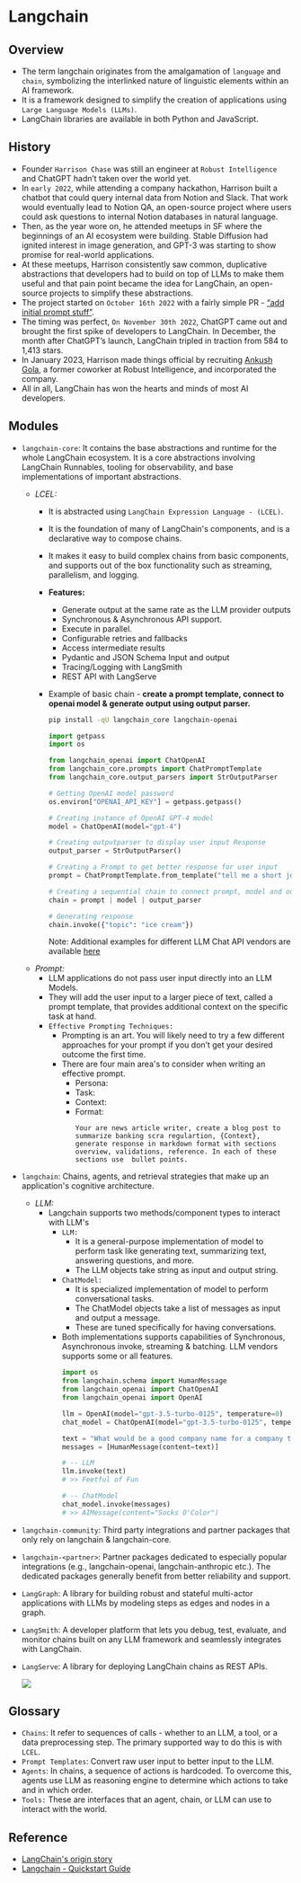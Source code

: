 # Langchain

## Overview
- The term langchain originates from the amalgamation of `language` and `chain`, symbolizing the interlinked nature of linguistic elements within an AI framework.
- It is a framework designed to simplify the creation of applications using `Large Language Models (LLMs)`. 
- LangChain libraries are available in both Python and JavaScript.

## History
- Founder `Harrison Chase` was still an engineer at `Robust Intelligence` and ChatGPT hadn’t taken over the world yet.
- In `early 2022`, while attending a company hackathon, Harrison built a chatbot that could query internal data from Notion and Slack. That work would eventually lead to Notion QA, an open-source project where users could ask questions to internal Notion databases in natural language.
- Then, as the year wore on, he attended meetups in SF where the beginnings of an AI ecosystem were building. Stable Diffusion had ignited interest in image generation, and GPT-3 was starting to show promise for real-world applications.
- At these meetups, Harrison consistently saw common, duplicative abstractions that developers had to build on top of LLMs to make them useful and that pain point became the idea for LangChain, an open-source projects to simplify these abstractions.
- The project started on `October 16th 2022` with a fairly simple PR - [“add initial prompt stuff”](https://github.com/langchain-ai/langchain/pull/1).
- The timing was perfect, `On November 30th 2022`, ChatGPT came out and brought the first spike of developers to LangChain. In December, the month after ChatGPT’s launch, LangChain tripled in traction from 584 to 1,413 stars.
- In January 2023, Harrison made things official by recruiting [Ankush Gola](https://www.linkedin.com/in/ankush-gola-77255866/), a former coworker at Robust Intelligence, and incorporated the company.
- All in all, LangChain has won the hearts and minds of most AI developers.


## Modules
- `langchain-core`: It contains the base abstractions and runtime for the whole LangChain ecosystem. It is a core abstractions involving LangChain Runnables, tooling for observability, and base implementations of important abstractions.
  - *LCEL:*
    - It is abstracted using `LangChain Expression Language - (LCEL)`.
    - It is the foundation of many of LangChain's components, and is a declarative way to compose chains.
    - It makes it easy to build complex chains from basic components, and supports out of the box functionality such as streaming, parallelism, and logging.
    - **Features:**
      - Generate output at the same rate as the LLM provider outputs
      - Synchronous & Asynchronous API support.
      - Execute in parallel.
      - Configurable retries and fallbacks
      - Access intermediate results
      - Pydantic and JSON Schema Input and output
      - Tracing/Logging with LangSmith
      - REST API with LangServe
    - Example of basic chain - **create a prompt template, connect to openai model & generate output using output parser.**
      ```bash
      pip install -qU langchain_core langchain-openai
      ```
      ```python
      import getpass
      import os

      from langchain_openai import ChatOpenAI
      from langchain_core.prompts import ChatPromptTemplate
      from langchain_core.output_parsers import StrOutputParser

      # Getting OpenAI model password
      os.environ["OPENAI_API_KEY"] = getpass.getpass()

      # Creating instance of OpenAI GPT-4 model
      model = ChatOpenAI(model="gpt-4")

      # Creating outputparser to display user input Response
      output_parser = StrOutputParser()

      # Creating a Prompt to get better response for user input
      prompt = ChatPromptTemplate.from_template("tell me a short joke about {topic}")

      # Creating a sequential chain to connect prompt, model and output parser
      chain = prompt | model | output_parser

      # Generating response
      chain.invoke({"topic": "ice cream"})
      ```
      
      Note: Additional examples for different LLM Chat API vendors are available [here](./01-dev/langchain/01_chat_chains)
  - *Prompt:*
    - LLM applications do not pass user input directly into an LLM Models.
    - They will add the user input to a larger piece of text, called a prompt template, that provides additional context on the specific task at hand.
    - `Effective Prompting Techniques:`
      - Prompting is an art. You will likely need to try a few different approaches for your prompt if you don’t get your desired outcome the first time.
      - There are four main area's  to consider when writing an effective prompt.
        - Persona: 
        - Task:
        - Context:
        - Format:
          ```
          Your are news article writer, create a blog post to summarize banking scra regulartion, {Context}, generate response in markdown format with sections overview, validations, reference. In each of these sections use  bullet points. 
          ```
- `langchain`: Chains, agents, and retrieval strategies that make up an application's cognitive architecture.
  - *LLM:*
    - Langchain supports two methods/component types to interact with LLM's
      - `LLM:`
        - It is a general-purpose implementation of model to perform task like generating text, summarizing text, answering questions, and more.
        - The LLM objects take string as input and output string.
      - `ChatModel:`
        - It is specialized implementation of model to perform conversational tasks.
        - The ChatModel objects take a list of messages as input and output a message.
        - These are tuned specifically for having conversations.
      - Both implementations supports capabilities of Synchronous, Asynchronous invoke, streaming & batching. LLM vendors supports some or all features. 
        ```python
        import os
        from langchain.schema import HumanMessage
        from langchain_openai import ChatOpenAI
        from langchain_openai import OpenAI

        llm = OpenAI(model="gpt-3.5-turbo-0125", temperature=0)
        chat_model = ChatOpenAI(model="gpt-3.5-turbo-0125", temperature=0)

        text = "What would be a good company name for a company that makes colorful socks?"
        messages = [HumanMessage(content=text)]

        # -- LLM 
        llm.invoke(text)
        # >> Feetful of Fun

        # -- ChatModel
        chat_model.invoke(messages)
        # >> AIMessage(content="Socks O'Color")
        ```
- `langchain-community`: Third party integrations and partner packages that only rely on langchain & langchain-core.
- `langchain-<partner>`: Partner packages dedicated to especially popular integrations (e.g., langchain-openai, langchain-anthropic etc.). The dedicated packages generally benefit from better reliability and support.
- `LangGraph`: A library for building robust and stateful multi-actor applications with LLMs by modeling steps as edges and nodes in a graph.
- `LangSmith`: A developer platform that lets you debug, test, evaluate, and monitor chains built on any LLM framework and seamlessly integrates with LangChain.
- `LangServe`: A library for deploying LangChain chains as REST APIs.

    ![](./00-images/langchain_stack_dark.svg)

## Glossary
- `Chains`: It refer to sequences of calls - whether to an LLM, a tool, or a data preprocessing step. The primary supported way to do this is with `LCEL`.
- `Prompt Templates`:  Convert raw user input to better input to the LLM.
- `Agents`: In chains, a sequence of actions is hardcoded. To overcome this, agents use LLM as reasoning engine to determine which actions to take and in which order.
- `Tools:` These are interfaces that an agent, chain, or LLM can use to interact with the world. 


## Reference
- [LangChain's origin story](https://www.basedash.com/blog/langchains-origin-story)
- [Langchain - Quickstart Guide](https://python.langchain.com/docs/get_started/quickstart/)